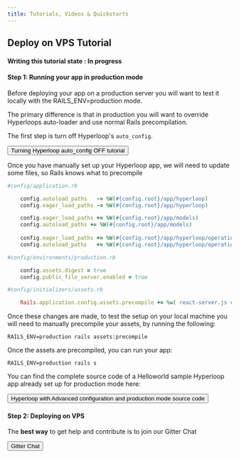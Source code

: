 ```yaml
---
title: Tutorials, Videos & Quickstarts
---
```


## <i class="flaticon-professor-teaching"></i><span class="bigfirstletter">D</span>eploy on VPS Tutorial

#### Writing this tutorial state : In progress

#### Step 1: Running your app in production mode

Before deploying your app on a production server you will want to test it locally with the RAILS_ENV=production mode.

The primary difference is that in production you will want to override Hyperloops auto-loader and use normal Rails precompilation.

The first step is turn off Hyperloop's `auto_config`.

<button type="button" class="btn btn-primary btn-lg btn-hyperlooppink" onclick="location.href='/docs/advancedconfiguration#auto_config';">Turning Hyperloop auto_config OFF tutorial</button>

Once you have manually set up your Hyperloop app, we will need to update some files, so Rails knows what to precompile


```ruby
#config/application.rb

	config.autoload_paths   -= %W(#{config.root}/app/hyperloop)
    config.eager_load_paths -= %W(#{config.root}/app/hyperloop)

    config.eager_load_paths += %W(#{config.root}/app/models)
    config.autoload_paths += %W(#{config.root}/app/models)
    
    config.eager_load_paths += %W(#{config.root}/app/hyperloop/operations)
    config.autoload_paths   += %W(#{config.root}/app/hyperloop/operations)
```

```ruby
#config/environments/production.rb

	config.assets.digest = true
	config.public_file_server.enabled = true

```

```ruby
#config/initializers/assets.rb

	Rails.application.config.assets.precompile += %w( react-server.js components.js )

```

Once these changes are made, to test the setup on your local machine you will need to manually precompile your assets, by running the following:

```
RAILS_ENV=production rails assets:precompile
```

Once the assets are precompiled, you can run your app:

```
RAILS_ENV=production rails s
```

You can find the complete source code of a Helloworld sample Hyperloop app already set up for production mode here: 

<button type="button" class="btn btn-primary btn-lg btn-hyperlooptrace" onclick="location.href='https://github.com/ruby-hyperloop/hyperloop-rails-helloworld-advancedconfig';">Hyperloop with Advanced configuration and production mode source code</button>


#### Step 2: Deploying on VPS





<div>
  <p>The <strong>best way</strong> to get help and contribute is to join our Gitter Chat</p>
  <button type="button" class="btn btn-primary btn-lg btn-hyperloopgitter" onclick="location.href='https://gitter.im/ruby-hyperloop/chat';">Gitter Chat</button>
</div>